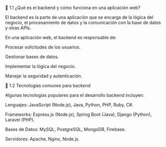 🔹 1.1 ¿Qué es el backend y cómo funciona en una aplicación web?

El backend es la parte de una aplicación que se encarga de la lógica del negocio, el procesamiento de datos y la comunicación con la base de datos y otras APIs.

En una aplicación web, el backend es responsable de:

Procesar solicitudes de los usuarios.

Gestionar bases de datos.

Implementar la lógica del negocio.

Manejar la seguridad y autenticación.

🔹 1.2 Tecnologías comunes para backend

Algunas tecnologías populares para el desarrollo backend incluyen:

Lenguajes: JavaScript (Node.js), Java, Python, PHP, Ruby, C#.

Frameworks: Express.js (Node.js), Spring Boot (Java), Django (Python), Laravel (PHP).

Bases de Datos: MySQL, PostgreSQL, MongoDB, Firebase.

Servidores: Apache, Nginx, Node.js.


